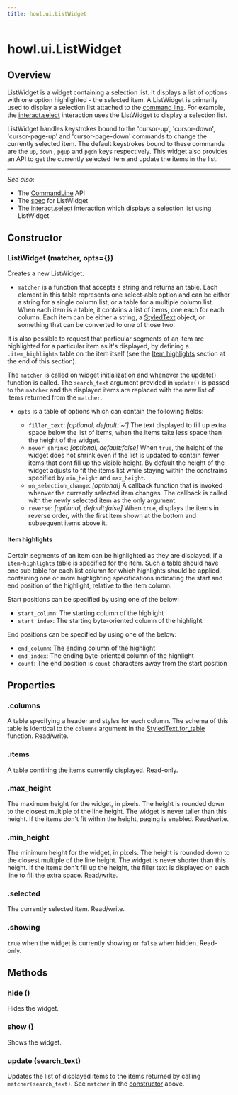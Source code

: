 ```yaml
---
title: howl.ui.ListWidget
---
```


# howl.ui.ListWidget

## Overview

ListWidget is a widget containing a selection list. It displays a list of
options with one option highlighted - the selected item. A ListWidget is
primarily used to display a selection list attached to the [command line]. For
example, the [interact.select](../interact.html#select) interaction uses the
ListWidget to display a selection list.

ListWidget handles keystrokes bound to the 'cursor-up', 'cursor-down',
'cursor-page-up' and 'cursor-page-down' commands to change the currently
selected item. The default keystrokes bound to these commands are the `up`,
`down` , `pgup` and `pgdn` keys respectively. This widget also provides an API
to get the currently selected item and update the items in the list.

---

_See also_:

- The [CommandLine] API
- The [spec](../../spec/ui/list_widget_spec.html) for ListWidget
- The [interact.select](../interact.html#select) interaction which displays a
selection list using ListWidget

## Constructor

### ListWidget (matcher, opts={})

Creates a new ListWidget.

- `matcher` is a function that accepts a string and returns an table. Each
element in this table represents one select-able option and can be either a
string for a single column list, or a table for a multiple column list. When
each item is a table, it contains a list of items, one each for each column.
Each item can be either a string, a [StyledText](styled_text.html) object, or
something that can be converted to one of those two.

It is also possible to request that particular segments of an item are
highlighted for a particular item as it's displayed, by defining a
`.item_highlights` table on the item itself (see the [Item
highlights](#item-highlights) section at the end of this section).

  The `matcher` is called on widget initialization and whenever the
[update()](#update) function is called. The `search_text` argument provided in
`update()` is passed to the `matcher` and the displayed items are replaced with
the new list of items returned from the `matcher`.

- `opts` is a table of options which can contain the following fields:

  - `filler_text`: _[optional, default:'~']_ The text displayed to fill up extra
space below the list of items, when the items take less space than the height of
the widget.
  - `never_shrink`: _[optional, default:false]_ When `true`, the height of the
widget does not shrink even if the list is updated to contain fewer items that
dont fill up the visible height. By default the height of the widget adjusts to
fit the items list while staying within the constrains specified by `min_height`
and `max_height`.
  - `on_selection_change`: _[optional]_ A callback function that is invoked
whenver the currently selected item changes. The callback is called with the
newly selected item as the only argument.
  - `reverse`: _[optional, default:false]_ When `true`, displays the items in
reverse order, with the first item shown at the bottom and subsequent items
above it.

#### Item highlights

Certain segments of an item can be highlighted as they are displayed, if a
`item-highlights` table is specified for the item. Such a table should have one
sub table for each list column for which highlights should be applied,
containing one or more highlighting specifications indicating the start and end
position of the highlight, relative to the item column.

Start positions can be specified by using one of the below:

  * `start_column`: The starting column of the highlight
  * `start_index`: The starting byte-oriented column of the highlight

  End positions can be specified by using one of the below:

  * `end_column`: The ending column of the highlight
  * `end_index`: The ending byte-oriented column of the highlight
  * `count`: The end position is `count` characters away from the start position

## Properties

### .columns

A table specifying a header and styles for each column. The schema of this table
is identical to the `columns` argument in the
[StyledText.for_table](styled_text.html#styledtext.for_table) function.
Read/write.

### .items

A table contining the items currently displayed. Read-only.

### .max_height

The maximum height for the widget, in pixels. The height is rounded down to the
closest multiple of the line height. The widget is never taller than this
height. If the items don't fit within the height, paging is enabled. Read/write.

### .min_height

The minimum height for the widget, in pixels. The height is rounded down to the
closest multiple of the line height. The widget is never shorter than this
height. If the items don't fill up the height, the filler text is displayed on
each line to fill the extra space. Read/write.

### .selected

The currently selected item. Read/write.

### .showing

`true` when the widget is currently showing or `false` when hidden. Read-only.


## Methods


### hide ()

Hides the widget.

### show ()

Shows the widget.

### update (search_text)

Updates the list of displayed items to the items returned by calling
`matcher(search_text)`. See `matcher` in the [constructor](#constructor) above.

[CommandLine]: command_line.html
[command line]: command_line.html
